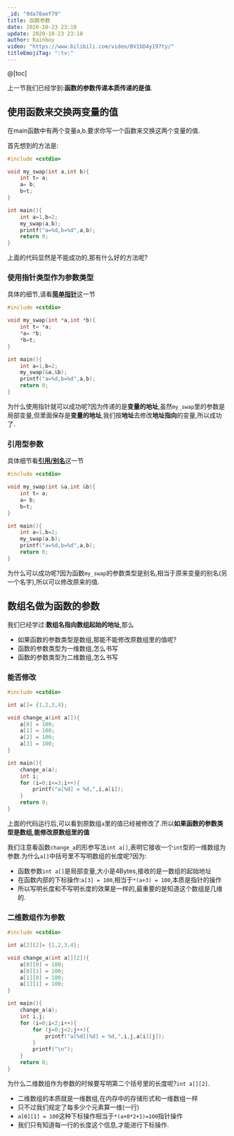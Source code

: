 ```yaml
---
_id: "9da78aef79"
title: 函数参数
date: 2020-10-23 23:10
update: 2020-10-23 23:10
author: Rainboy
video: "https://www.bilibili.com/video/BV1bD4y197ty/"
titleEmojiTag: ":tv:"
---
```


@[toc]

上一节我们已经学到:**函数的参数传递本质传递的是值**.

## 使用函数来交换两变量的值

在main函数中有两个变量a,b.要求你写一个函数来交换这两个变量的值.

首先想到的方法是:

```c
#include <cstdio>

void my_swap(int a,int b){
    int t= a;
    a= b;
    b=t;
}

int main(){
    int a=1,b=2;
    my_swap(a,b);
    printf("a=%d,b=%d",a,b);
    return 0;
}
```

上面的代码显然是不能成功的,那有什么好的方法呢?

###  使用指针类型作为参数类型


具体的细节,请看[**简单指针**](/article/278c04e087)这一节


```c
#include <cstdio>

void my_swap(int *a,int *b){
    int t= *a;
    *a= *b;
    *b=t;
}

int main(){
    int a=1,b=2;
    my_swap(&a,&b);
    printf("a=%d,b=%d",a,b);
    return 0;
}
```

为什么使用指针就可以成功呢?因为传递的是**变量的地址**,虽然`my_swap`里的参数是局部变量,但里面保存是**变量的地址**,我们按**地址**去修改**地址指向**的变量,所以成功了.

### 引用型参数

具体细节看[**引用/别名**](/article/6670083c49)这一节


```c
#include <cstdio>

void my_swap(int &a,int &b){
    int t= a;
    a= b;
    b=t;
}

int main(){
    int a=1,b=2;
    my_swap(a,b);
    printf("a=%d,b=%d",a,b);
    return 0;
}
```

为什么可以成功呢?因为函数`my_swap`的参数类型是别名,相当于原来变量的别名(另一个名字),所以可以修改原来的值.


## 数组名做为函数的参数

我们已经学过:**数组名指向数组起始的地址**,那么

 - 如果函数的参数类型是数组,那能不能修改原数组里的值呢?
 - 函数的参数类型为一维数组,怎么书写
 - 函数的参数类型为二维数组,怎么书写


### 能否修改


```c
#include <cstdio>

int a[]= {1,2,3,4};

void change_a(int a[]){
    a[0] = 100;
    a[1] = 100;
    a[2] = 100;
    a[3] = 100;
}

int main(){
    change_a(a);
    int i;
    for (i=0;i<=3;i++){
        printf("a[%d] = %d,",i,a[i]);
    }
    return 0;
}
```

上面的代码运行后,可以看到原数组`a`里的值已经被修改了.所以**如果函数的参数类型是数组,能修改原数组里的值**

我们注意看函数`change_a`的形参写法`int a[]`,表明它接收一个`int`型的一维数组为参数.为什么`a[]`中括号里不写明数组的长度呢?因为:

 - 函数参数`int a[]`是局部变量,大小是4Bytes,接收的是一数组的起始地址
 - 在函数内部的下标操作:`a[3] = 100`,相当于`*(a+3) = 100`,本质是指针的操作
 - 所以写明长度和不写明长度的效果是一样的,最重要的是知道这个数组是几维的.

### 二维数组作为参数

```c
#include <cstdio>

int a[2][2]= {1,2,3,4};

void change_a(int a[][2]){
    a[0][0] = 100;
    a[0][1] = 100;
    a[1][0] = 100;
    a[1][1] = 100;
}

int main(){
    change_a(a);
    int i,j;
    for (i=0;i<2;i++){
        for (j=0;j<2;j++){
            printf("a[%d][%d] = %d,",i,j,a[i][j]);
        }
        printf("\n");
    }
    return 0;
}
```

为什么二维数组作为参数的时候要写明第二个括号里的长度呢?`int a[][2]`.

 - 二维数组的本质就是一维数组,在内存中的存储形式和一维数组一样
 - 只不过我们规定了每多少个元素算一维(一行)
 - `a[0][1] = 100`这种下标操作相当于`*(a+0*2+1)=100`指针操作
 - 我们只有知道每一行的长度这个信息,才能进行下标操作.

